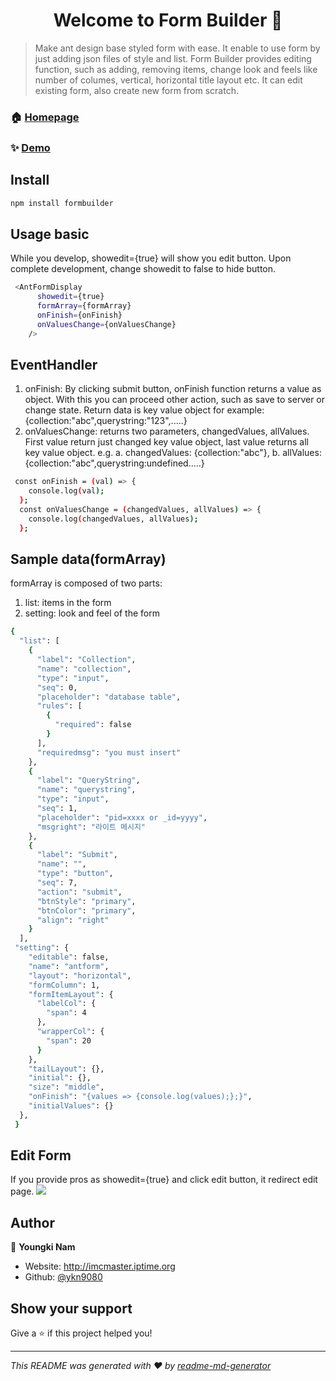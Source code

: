 <h1 align="center">Welcome to Form Builder 👋</h1>

> Make ant design base styled form with ease. It enable to use form by just adding json files of style and list. Form Builder provides editing function, such as adding, removing items, change look and feels like number of columes, vertical, horizontal title layout etc. It can edit existing form, also create new form from scratch.

### 🏠 [Homepage](http://imcmaster.iptime.org:3080)

### ✨ [Demo](http://imcmaster.iptime.org:4009/form/edit)

## Install

```sh
npm install formbuilder
```

## Usage basic

While you develop, showedit={true} will show you edit button.
Upon complete development, change showedit to false to hide button.

```sh
 <AntFormDisplay
      showedit={true}
      formArray={formArray}
      onFinish={onFinish}
      onValuesChange={onValuesChange}
    />
```

## EventHandler

1. onFinish: By clicking submit button, onFinish function returns a value as object.
   With this you can proceed other action, such as save to server or change state.
   Return data is key value object for example: {collection:"abc",querystring:"123",.....}
2. onValuesChange: returns two parameters, changedValues, allValues.
   First value return just changed key value object, last value returns all key value object.
   e.g.
   a. changedValues: {collection:"abc"},
   b. allValues:{collection:"abc",querystring:undefined.....}

```sh
 const onFinish = (val) => {
    console.log(val);
  };
  const onValuesChange = (changedValues, allValues) => {
    console.log(changedValues, allValues);
  };
```

## Sample data(formArray)

formArray is composed of two parts:

1. list: items in the form
2. setting: look and feel of the form

```sh
{
  "list": [
    {
      "label": "Collection",
      "name": "collection",
      "type": "input",
      "seq": 0,
      "placeholder": "database table",
      "rules": [
        {
          "required": false
        }
      ],
      "requiredmsg": "you must insert"
    },
    {
      "label": "QueryString",
      "name": "querystring",
      "type": "input",
      "seq": 1,
      "placeholder": "pid=xxxx or _id=yyyy",
      "msgright": "라이트 메시지"
    },
    {
      "label": "Submit",
      "name": "",
      "type": "button",
      "seq": 7,
      "action": "submit",
      "btnStyle": "primary",
      "btnColor": "primary",
      "align": "right"
    }
  ],
 "setting": {
    "editable": false,
    "name": "antform",
    "layout": "horizontal",
    "formColumn": 1,
    "formItemLayout": {
      "labelCol": {
        "span": 4
      },
      "wrapperCol": {
        "span": 20
      }
    },
    "tailLayout": {},
    "initial": {},
    "size": "middle",
    "onFinish": "{values => {console.log(values);};}",
    "initialValues": {}
  },
 }
```

## Edit Form

If you provide pros as showedit={true} and click edit button, it redirect edit page.
<img src="http://imcmaster.iptime.org:9010/images/imcformedit.PNG?Content-Disposition=attachment%3B%20filename%3D%22imcformedit.PNG%22&X-Amz-Algorithm=AWS4-HMAC-SHA256&X-Amz-Credential=yknam%2F20210906%2F%2Fs3%2Faws4_request&X-Amz-Date=20210906T083204Z&X-Amz-Expires=432000&X-Amz-SignedHeaders=host&X-Amz-Signature=34d0bff62c25fc57531c6c1108b82fe83823ac88a4d8dd8a9965cd966b238cd5">

## Author

👤 **Youngki Nam**

- Website: http://imcmaster.iptime.org
- Github: [@ykn9080](https://github.com/ykn9080)

## Show your support

Give a ⭐️ if this project helped you!

---

_This README was generated with ❤️ by [readme-md-generator](https://github.com/kefranabg/readme-md-generator)_
